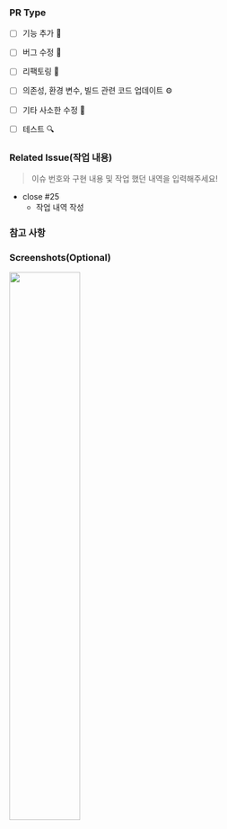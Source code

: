 ### PR Type

- [ ]  기능 추가 🔨
- [ ]  버그 수정 🐞
- [ ]  리팩토링 🚧
- [ ]  의존성, 환경 변수, 빌드 관련 코드 업데이트 ⚙️
- [ ]  기타 사소한 수정 🎸
- [ ]  테스트 🔍
 

### Related Issue(작업 내용)

> 이슈 번호와 구현 내용 및 작업 했던 내역을 입력해주세요!
> 
- close #25
    - 작업 내역 작성

### 참고 사항

### Screenshots(Optional)
<img src="" width="50%">
